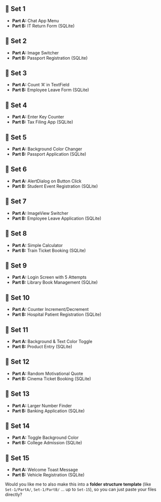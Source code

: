 
## 📂 Set 1

* **Part A:** Chat App Menu
* **Part B:** IT Return Form (SQLite)

## 📂 Set 2

* **Part A:** Image Switcher
* **Part B:** Passport Registration (SQLite)

## 📂 Set 3

* **Part A:** Count ‘A’ in TextField
* **Part B:** Employee Leave Form (SQLite)

## 📂 Set 4

* **Part A:** Enter Key Counter
* **Part B:** Tax Filing App (SQLite)

## 📂 Set 5

* **Part A:** Background Color Changer
* **Part B:** Passport Application (SQLite)

## 📂 Set 6

* **Part A:** AlertDialog on Button Click
* **Part B:** Student Event Registration (SQLite)

## 📂 Set 7

* **Part A:** ImageView Switcher
* **Part B:** Employee Leave Application (SQLite)

## 📂 Set 8

* **Part A:** Simple Calculator
* **Part B:** Train Ticket Booking (SQLite)

## 📂 Set 9

* **Part A:** Login Screen with 5 Attempts
* **Part B:** Library Book Management (SQLite)

## 📂 Set 10

* **Part A:** Counter Increment/Decrement
* **Part B:** Hospital Patient Registration (SQLite)

## 📂 Set 11

* **Part A:** Background & Text Color Toggle
* **Part B:** Product Entry (SQLite)

## 📂 Set 12

* **Part A:** Random Motivational Quote
* **Part B:** Cinema Ticket Booking (SQLite)

## 📂 Set 13

* **Part A:** Larger Number Finder
* **Part B:** Banking Application (SQLite)

## 📂 Set 14

* **Part A:** Toggle Background Color
* **Part B:** College Admission (SQLite)

## 📂 Set 15

* **Part A:** Welcome Toast Message
* **Part B:** Vehicle Registration (SQLite)


Would you like me to also make this into a **folder structure template** (like `Set-1/PartA/`, `Set-1/PartB/` … up to `Set-15`), so you can just paste your files directly?
